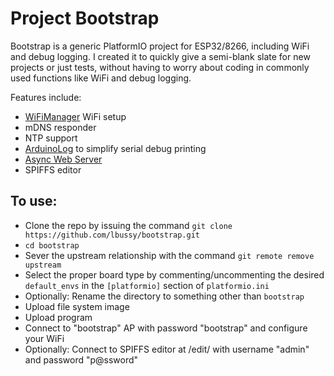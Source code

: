 # Project Bootstrap

Bootstrap is a generic PlatformIO project for ESP32/8266, including WiFi and debug logging.  I created it to quickly give a semi-blank slate for new projects or just tests, without having to worry about coding in commonly used functions like WiFi and debug logging.

Features include:

- [WiFiManager](https://github.com/tzapu/WiFiManager) WiFi setup
- mDNS responder
- NTP support
- [ArduinoLog](https://github.com/thijse/Arduino-Log) to simplify serial debug printing
- [Async Web Server](https://github.com/me-no-dev/ESPAsyncWebServer/)
- SPIFFS editor

## To use:

- Clone the repo by issuing the command `git clone https://github.com/lbussy/bootstrap.git`
- `cd bootstrap`
- Sever the upstream relationship with the command `git remote remove upstream`
- Select the proper board type by commenting/uncommenting the desired `default_envs` in the `[platformio]` section of `platformio.ini`
- Optionally: Rename the directory to something other than `bootstrap`
- Upload file system image
- Upload program
- Connect to "bootstrap" AP with password "bootstrap" and configure your WiFi
- Optionally: Connect to SPIFFS editor at /edit/ with username "admin" and password "p@ssword"

